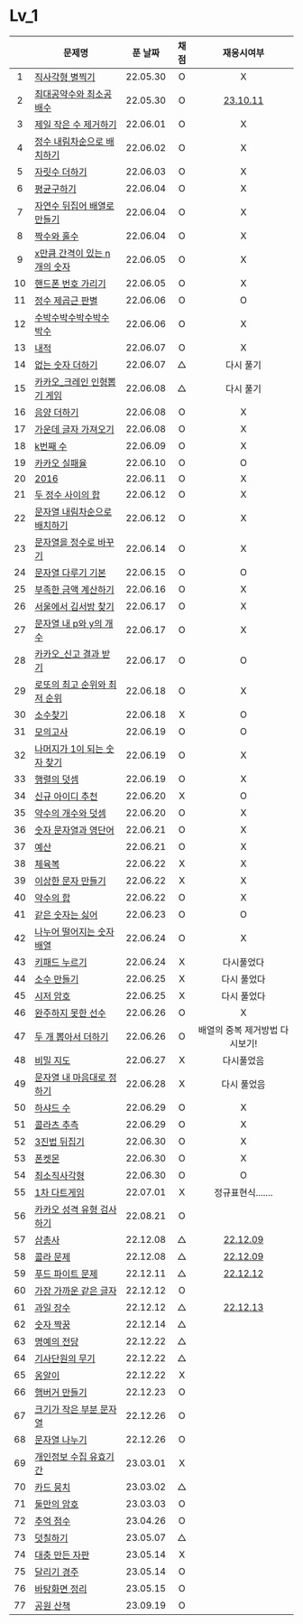 # Lv_1

|     | 문제명                                            | 푼 날짜  | 채점 |             재응시여부              |
| :-: | ------------------------------------------------- | :------: | :--: | :---------------------------------: |
|  1  | [직사각형 별찍기](./starRectangle.js)             | 22.05.30 |  O   |                  X                  |
|  2  | [최대공약수와 최소공배수](./GcdLcm.js)            | 22.05.30 |  O   |   [23.10.11](./replay/GcdLcm.js)    |
|  3  | [제일 작은 수 제거하기](./sliceMin.js)            | 22.06.01 |  O   |                  X                  |
|  4  | [정수 내림차순으로 배치하기](./sortNumber.js)     | 22.06.02 |  O   |                  X                  |
|  5  | [자릿수 더하기](./positionSum.js)                 | 22.06.03 |  O   |                  X                  |
|  6  | [평균구하기](./average.js)                        | 22.06.04 |  O   |                  X                  |
|  7  | [자연수 뒤집어 배열로 만들기](./reverseNumber.js) | 22.06.04 |  O   |                  X                  |
|  8  | [짝수와 홀수](./oddOrEven.js)                     | 22.06.04 |  O   |                  X                  |
|  9  | [x만큼 간격이 있는 n개의 숫자](./xLength.js)      | 22.06.05 |  O   |                  X                  |
| 10  | [핸드폰 번호 가리기](./hideNumber.js)             | 22.06.05 |  O   |                  X                  |
| 11  | [정수 제곱근 판별](./integerSqrt.js)              | 22.06.06 |  O   |                  O                  |
| 12  | [수박수박수박수박수박수](./watermelon.js)         | 22.06.06 |  O   |                  X                  |
| 13  | [내적](./dotProduct.js)                           | 22.06.07 |  O   |                  X                  |
| 14  | [없는 숫자 더하기](./accNoNumbers.js)             | 22.06.07 |  △   |              다시 풀기              |
| 15  | [카카오\_크레인 인형뽑기 게임](./pickdolls.js)    | 22.06.08 |  △   |              다시 풀기              |
| 16  | [음양 더하기](./accPlusMinus.js)                  | 22.06.08 |  O   |                  X                  |
| 17  | [가운데 글자 가져오기](./bringMid.js)             | 22.06.08 |  O   |                  X                  |
| 18  | [k번째 수](./kNumber.js)                          | 22.06.09 |  O   |                  X                  |
| 19  | [카카오 실패율](./failRatio.js)                   | 22.06.10 |  O   |                  O                  |
| 20  | [2016](./2016.js)                                 | 22.06.11 |  O   |                  X                  |
| 21  | [두 정수 사이의 합](./betweenAandB.js)            | 22.06.12 |  O   |                  X                  |
| 22  | [문자열 내림차순으로 배치하기](./sortString.js)   | 22.06.12 |  O   |                  X                  |
| 23  | [문자열을 정수로 바꾸기](./stringToNumber.js)     | 22.06.14 |  O   |                  X                  |
| 24  | [문자열 다루기 기본](./basicString.js)            | 22.06.15 |  O   |                  O                  |
| 25  | [부족한 금액 계산하기](./shortMoney.js)           | 22.06.16 |  O   |                  X                  |
| 26  | [서울에서 김서방 찾기](./findKim.js)              | 22.06.17 |  O   |                  X                  |
| 27  | [문자열 내 p와 y의 개수](./pyInTheString.js)      | 22.06.17 |  O   |                  X                  |
| 28  | [카카오\_신고 결과 받기](./reportingMail.js)      | 22.06.17 |  O   |                  O                  |
| 29  | [로또의 최고 순위와 최저 순위](./lottoMinMax.js)  | 22.06.18 |  O   |                  X                  |
| 30  | [소수찾기](./findPrimeNumber.js)                  | 22.06.18 |  X   |                  O                  |
| 31  | [모의고사](./mockTest.js)                         | 22.06.19 |  O   |                  O                  |
| 32  | [나머지가 1이 되는 숫자 찾기](./findRestValue.js) | 22.06.19 |  O   |                  X                  |
| 33  | [행렬의 덧셈](./addMatrix.js)                     | 22.06.19 |  O   |                  X                  |
| 34  | [신규 아이디 추천](./recommandNewId.js)           | 22.06.20 |  X   |                  O                  |
| 35  | [약수의 개수와 덧셈](./betweenNumbers.js)         | 22.06.20 |  O   |                  X                  |
| 36  | [숫자 문자열과 영단어](./numberAndWord.js)        | 22.06.21 |  O   |                  X                  |
| 37  | [예산](./budget.js)                               | 22.06.21 |  O   |                  X                  |
| 38  | [체육복](./trainingClothes.js)                    | 22.06.22 |  X   |                  X                  |
| 39  | [이상한 문자 만들기](./strangeString.js)          | 22.06.22 |  X   |                  X                  |
| 40  | [약수의 합](./sumDivisor.js)                      | 22.06.22 |  O   |                  X                  |
| 41  | [같은 숫자는 싫어](./hateSameNumber.js)           | 22.06.23 |  O   |                  O                  |
| 42  | [나누어 떨어지는 숫자 배열](./fitNumberArray.js)  | 22.06.24 |  O   |                  X                  |
| 43  | [키패드 누르기](./pushKeypad.js)                  | 22.06.24 |  X   |             다시풀었다              |
| 44  | [소수 만들기](./makePrimeNumber.js)               | 22.06.25 |  X   |             다시 풀었다             |
| 45  | [시저 암호](./caesarPassword.js)                  | 22.06.25 |  X   |             다시 풀었다             |
| 46  | [완주하지 못한 선수](./notCompletion.js)          | 22.06.26 |  O   |                  X                  |
| 47  | [두 개 뽑아서 더하기](./popTwoSum.js)             | 22.06.26 |  O   |   배열의 중복 제거방법 다시보기!    |
| 48  | [비밀 지도](./secretMap.js)                       | 22.06.27 |  X   |             다시풀었음              |
| 49  | [문자열 내 마음대로 정하기](./asonelikes.js)      | 22.06.28 |  X   |             다시 풀었음             |
| 50  | [하샤드 수](./hashadNumber.js)                    | 22.06.29 |  O   |                  X                  |
| 51  | [콜라츠 추측](./collatz.js)                       | 22.06.29 |  O   |                  X                  |
| 52  | [3진법 뒤집기](./reverse3.js)                     | 22.06.30 |  O   |                  X                  |
| 53  | [폰켓몬](./phonekemon.js)                         | 22.06.30 |  O   |                  X                  |
| 54  | [최소직사각형](./minimumRect.js)                  | 22.06.30 |  O   |                  O                  |
| 55  | [1차 다트게임](./dartGame.js)                     | 22.07.01 |  X   |          정규표현식.......          |
| 56  | [카카오 성격 유형 검사하기](./mbti.js)            | 22.08.21 |  O   |                                     |
| 57  | [삼총사](./threePeople.js)                        | 22.12.08 |  △   | [22.12.09](./replay/threePeople.js) |
| 58  | [콜라 문제](./coke.js)                            | 22.12.08 |  △   |    [22.12.09](./replay/coke.js)     |
| 59  | [푸드 파이트 문제](./food.js)                     | 22.12.11 |  △   |    [22.12.12](./replay/food.js)     |
| 60  | [가장 가까운 같은 글자](./mostNear.js)            | 22.12.12 |  O   |
| 61  | [과일 장수](./fruit.js)                           | 22.12.12 |  △   |    [22.12.13](./replay/fruit.js)    |
| 62  | [숫자 짝꿍](./pairOfNum.js)                       | 22.12.14 |  △   |
| 63  | [명예의 전당](./contest.js)                       | 22.12.22 |  △   |
| 64  | [기사단원의 무기](./weapons.js)                   | 22.12.22 |  △   |
| 65  | [옹알이](./babbling.js)                           | 22.12.22 |  X   |
| 66  | [햄버거 만들기](./makeHamberger.js)               | 22.12.23 |  O   |
| 67  | [크기가 작은 부분 문자열](./smallPartString.js)   | 22.12.26 |  O   |
| 68  | [문자열 나누기](./cutString.js)                   | 22.12.26 |  O   |
| 69  | [개인정보 수집 유효기간](./privateInfo.js)        | 23.03.01 |  X   |
| 70  | [카드 뭉치](./cardSet.js)                         | 23.03.02 |  △   |
| 71  | [둘만의 암호](./secretPassword.js)                | 23.03.03 |  O   |
| 72  | [추억 점수](./remindScore.js)                     | 23.04.26 |  O   |
| 73  | [덧칠하기](./addToAdd.js)                         | 23.05.07 |  △   |
| 74  | [대충 만든 자판](./roughKeyboard.js)              | 23.05.14 |  X   |
| 75  | [달리기 경주](./runContest.js)                    | 23.05.14 |  O   |
| 76  | [바탕화면 정리](./desktopClean.js)                | 23.05.15 |  O   |
| 77  | [공원 산책](./park.js)                            | 23.09.19 |  O   |
